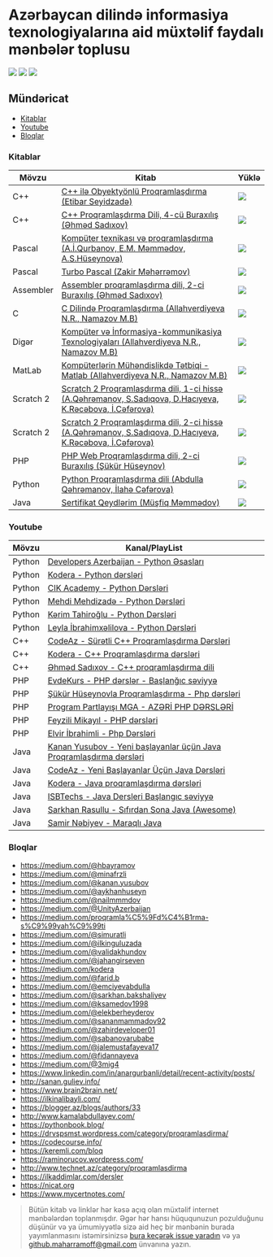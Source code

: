 # Azərbaycan dilində informasiya texnologiyalarına aid müxtəlif faydalı mənbələr toplusu
![](https://img.shields.io/badge/Kitablar-16-orange.svg) ![](https://img.shields.io/badge/Youtube-20-red.svg) ![](https://img.shields.io/badge/Bloqlar-38-green.svg) 


Mündəricat
-----------------

- [Kitablar](#kitablar)
- [Youtube](#youtube)
- [Bloqlar](#bloqlar)

### Kitablar
Mövzu|Kitab|Yüklə
--|--|--
C++|[C++ ilə Obyektyönlü Proqramlaşdırma (Etibar Seyidzadə)](src/books/C++%20ilə%20Obyektyönlü%20Proqramlaşdırma.pdf)|<a href="https://github.com/Maharramoff/it-menbeler/raw/master/src/books/C++%20il%C9%99%20Obyekty%C3%B6nl%C3%BC%20Proqramla%C5%9Fd%C4%B1rma.pdf"><img src="https://img.shields.io/badge/PDF-Y%C3%9CKL%C6%8F-255%2C%20202%2C%2053" valign="middle"></a>
C++|[C++ Proqramlaşdırma Dili, 4-cü Buraxılış (Əhməd Sadıxov)](src/books/C++%20Proqramlaşdırma%20Dili,%204-cü%20buraxılış.pdf)|<a href="https://github.com/Maharramoff/it-menbeler/raw/master/src/books/C++%20Proqramlaşdırma%20Dili,%204-cü%20buraxılış.pdf"><img src="https://img.shields.io/badge/PDF-Y%C3%9CKL%C6%8F-255%2C%20202%2C%2053" valign="middle"></a>
Pascal|[Kompüter texnikası və proqramlaşdırma (A.İ.Qurbanov, E.M. Məmmədov, A.S.Hüseynova)](src/books/Kompüter%20texnikası%20və%20proqramlaşdırma.pdf)|<a href="https://github.com/Maharramoff/it-menbeler/raw/master/src/books/Kompüter%20texnikası%20və%20proqramlaşdırma.pdf"><img src="https://img.shields.io/badge/PDF-Y%C3%9CKL%C6%8F-255%2C%20202%2C%2053" valign="middle"></a>
Pascal|[Turbo Pascal (Zakir Məhərrəmov)](src/books/Turbo%20Pascal.pdf)|<a href="https://github.com/Maharramoff/it-menbeler/raw/master/src/books/Turbo%20Pascal.pdf"><img src="https://img.shields.io/badge/PDF-Y%C3%9CKL%C6%8F-255%2C%20202%2C%2053" valign="middle"></a>
Assembler|[Assembler proqramlaşdırma dili, 2-ci Buraxılış (Əhməd Sadıxov)](src/books/Assembler%20proqramlaşdırma%20dili.pdf)|<a href="https://github.com/Maharramoff/it-menbeler/raw/master/src/books/Assembler%20proqramlaşdırma%20dili.pdf"><img src="https://img.shields.io/badge/PDF-Y%C3%9CKL%C6%8F-255%2C%20202%2C%2053" valign="middle"></a>
C|[C Dilində Proqramlaşdırma (Allahverdiyeva N.R., Namazov M.B)](src/books/C%20Dilində%20Proqramlaşdırma.pdf)|<a href="https://github.com/Maharramoff/it-menbeler/raw/master/src/books/C%20Dilində%20Proqramlaşdırma.pdf"><img src="https://img.shields.io/badge/PDF-Y%C3%9CKL%C6%8F-255%2C%20202%2C%2053" valign="middle"></a>
Digər|[Kompüter və İnformasiya-kommunikasiya Texnologiyaları (Allahverdiyeva N.R., Namazov M.B)](src/books/Kompüter%20və%20İnformasiya-kommunikasiya%20Texnologiyaları.pdf)|<a href="https://github.com/Maharramoff/it-menbeler/raw/master/src/books/Kompüter%20və%20İnformasiya-kommunikasiya%20Texnologiyaları.pdf"><img src="https://img.shields.io/badge/PDF-Y%C3%9CKL%C6%8F-255%2C%20202%2C%2053" valign="middle"></a>
MatLab|[Kompüterlərin Mühəndislikdə Tətbiqi - Matlab (Allahverdiyeva N.R., Namazov M.B)](src/books/Kompüterlərin%20Mühəndislikdə%20Tətbiqi%20-%20Matlab.pdf)|<a href="https://github.com/Maharramoff/it-menbeler/raw/master/src/books/Kompüterlərin%20Mühəndislikdə%20Tətbiqi%20-%20Matlab.pdf"><img src="https://img.shields.io/badge/PDF-Y%C3%9CKL%C6%8F-255%2C%20202%2C%2053" valign="middle"></a>
Scratch 2|[Scratch 2 Proqramlaşdırma dili, 1-ci hissə (A.Qəhrəmanov, S.Sadıqova, D.Hacıyeva, K.Rəcəbova, İ.Cəfərova)](src/books/Scratch%202.0%20Proqramlaşdırma%20Dili,%201-ci%20Hissə.pdf)|<a href="https://github.com/Maharramoff/it-menbeler/raw/master/src/books/Scratch%202.0%20Proqramlaşdırma%20Dili,%201-ci%20Hissə.pdf"><img src="https://img.shields.io/badge/PDF-Y%C3%9CKL%C6%8F-255%2C%20202%2C%2053" valign="middle"></a>
Scratch 2|[Scratch 2 Proqramlaşdırma dili, 2-ci hissə (A.Qəhrəmanov, S.Sadıqova, D.Hacıyeva, K.Rəcəbova, İ.Cəfərova)](src/books/Scratch%202.0%20Proqramlaşdırma%20Dili,%202-ci%20Hissə.pdf)|<a href="https://github.com/Maharramoff/it-menbeler/raw/master/src/books/Scratch%202.0%20Proqramlaşdırma%20Dili,%202-ci%20Hissə.pdf"><img src="https://img.shields.io/badge/PDF-Y%C3%9CKL%C6%8F-255%2C%20202%2C%2053" valign="middle"></a>
PHP|[PHP Web Proqramlaşdırma dili, 2-ci Buraxılış (Şükür Hüseynov)](src/books/PHP%20Web%20Proqramlaşdırma%20dili,%202-ci%20Buraxılış.pdf)|<a href="https://github.com/Maharramoff/it-menbeler/raw/master/src/books/PHP%20Web%20Proqramlaşdırma%20dili,%202-ci%20Buraxılış.pdf"><img src="https://img.shields.io/badge/PDF-Y%C3%9CKL%C6%8F-255%2C%20202%2C%2053" valign="middle"></a>
Python|[Python Proqramlaşdırma dili (Abdulla Qəhrəmanov, İlahə Cəfərova)](src/books/Python%20Proqramlaşdırma%20Dili.pdf)|<a href="https://github.com/Maharramoff/it-menbeler/raw/master/src/books/Python%20Proqramlaşdırma%20Dili.pdf"><img src="https://img.shields.io/badge/PDF-Y%C3%9CKL%C6%8F-255%2C%20202%2C%2053" valign="middle"></a>
Java|[Sertifikat Qeydlərim (Müşfiq Məmmədov)](src/books/Sertifikat%20Qeydlərim.pdf)|<a href="https://github.com/Maharramoff/it-menbeler/raw/master/src/books/Sertifikat%20Qeydlərim.pdf"><img src="https://img.shields.io/badge/PDF-Y%C3%9CKL%C6%8F-255%2C%20202%2C%2053" valign="middle"></a>

### Youtube
Mövzu|Kanal/PlayList
--|--
Python|[Developers Azerbaijan - Python Əsasları](https://www.youtube.com/playlist?list=PLOtqjSKrI5Hy3MYfLT9xUZnESj-vLHWId)
Python|[Kodera - Python dərsləri](https://www.youtube.com/playlist?list=PLUhhpe5duTwyX6gVP54umpMYFVRRYIm1e)
Python|[CIK Academy - Python Dərsləri](https://www.youtube.com/playlist?list=PLKLPk0cyfHeAKc8Jga4JZCCta4rkfwtwI)
Python|[Mehdi Mehdizadə - Python Dərsləri](https://www.youtube.com/playlist?list=PLOJA5SN2RGBLOE7LHgI2abt9_P1c8xcvs)
Python|[Kərim Tahiroğlu - Python Dərsləri](https://www.youtube.com/playlist?list=PLue2x3wkxo3p4nhZSkqOTbU-SvGMUYjx9)
Python|[Leyla İbrahimxəlilova - Python Dərsləri](https://www.youtube.com/playlist?list=PLuzX_wwPfDndELVRB-_pHmYI-7jBDNEZ9)
C++|[CodeAz - Sürətli C++ Proqramlaşdırma Dərsləri](https://www.youtube.com/playlist?list=PLHIXfE3TaUH4OumKBQFciHhekWx_CqgDS)
C++|[Kodera - C++ Proqramlaşdırma dərsləri](https://www.youtube.com/playlist?list=PLUhhpe5duTwy0nco2txl0TZT0VtF1TbJ1)
C++|[Əhməd Sadıxov - C++ proqramlaşdırma dili](https://www.youtube.com/watch?v=ycTKQuwcPFo&list=PL3EDCDnwr7B1DP4A2zoYzBoPzFDBapQpe)
PHP|[EvdeKurs - PHP dərslər - Başlanğıc səviyyə](https://www.youtube.com/playlist?list=PLV7gXH9h55uZWCGU8M8xZrYUNzkAu0-yZ)
PHP|[Şükür Hüseynovla Proqramlaşdırma - Php dərsləri](https://www.youtube.com/playlist?list=PL6dHY2lYa2z-0p0oPLFBiXWOQKVCoa6n4)
PHP|[Program Partlayışı MGA - AZƏRİ PHP DƏRSLƏRİ](https://www.youtube.com/playlist?list=PL5gDYYVwOHD3iLkmp7AsxLkbzWBeJMAsK)
PHP|[Feyzili Mikayıl - PHP dərsləri](https://www.youtube.com/playlist?list=PLlP5dFYHzQeK5f5NvM53wSb164LiqIYmD)
PHP|[Elvir İbrahimli - Php Dərsləri](https://www.youtube.com/playlist?list=PLKH-yPqlpD0JSAd3W7xf4OlPPqGL5p4kE)
Java|[Kanan Yusubov - Yeni başlayanlar üçün Java Proqramlaşdırma dərsləri](https://www.youtube.com/playlist?list=PLKLWpjPq8Lfg790IZIdq8RTpUGVIq2v7H)
Java|[CodeAz - Yeni Başlayanlar Üçün Java Dərsləri](https://www.youtube.com/watch?v=kgLjjPuOHzs&list=PLHIXfE3TaUH6EVExugTYcET_nCAPLwwsH)
Java|[Kodera - Java proqramlaşdırma dərsləri](https://www.youtube.com/watch?v=RI2946VhoQk&list=PLUhhpe5duTwxNDihyNVgNBWVa3EHZQiT_)
Java|[ISBTechs - Java Dersleri Başlangıc səviyyə](https://www.youtube.com/watch?v=pIzRb9_uisw&list=PLvt3et2d91mhx4Ic12EPVTJOyJnGXf766)
Java|[Sarkhan Rasullu - Sıfırdan Sona Java (Awesome)](https://www.youtube.com/watch?v=qgSnNh4cis0&list=PLm5YQvYcib_uS2LFXZmBkmfktBDGQ89d3)
Java|[Samir Nəbiyev - Maraqlı Java](https://www.youtube.com/watch?v=XWKUtUZ1VkI&list=PLo20GcuUZfwjaHOZ_4ldfinGPHKzxarAR)

### Bloqlar
- https://medium.com/@hbayramov
- https://medium.com/@minafrzli
- https://medium.com/@kanan.yusubov
- https://medium.com/@aykhanhuseyn
- https://medium.com/@nailmmmdov
- https://medium.com/@UnityAzerbaijan
- https://medium.com/proqramla%C5%9Fd%C4%B1rma-s%C9%99yah%C9%99ti
- https://medium.com/@simuratli
- https://medium.com/@ilkinguluzada
- https://medium.com/@validakhundov
- https://medium.com/@jahangirseven
- https://medium.com/kodera
- https://medium.com/@farid.b
- https://medium.com/@emciyevabdulla
- https://medium.com/@sarkhan.bakshaliyev
- https://medium.com/@ksamedov1998
- https://medium.com/@elekberheyderov
- https://medium.com/@sananmammadov92
- https://medium.com/@zahirdeveloper01
- https://medium.com/@sabanovarubabe
- https://medium.com/@jalemustafayeva17
- https://medium.com/@fidannayeva
- https://medium.com/@3mig4
- https://www.linkedin.com/in/anargurbanli/detail/recent-activity/posts/
- http://sanan.guliev.info/
- https://www.brain2brain.net/
- https://ilkinalibayli.com/
- https://blogger.az/blogs/authors/33
- http://www.kamalabdullayev.com/
- https://pythonbook.blog/
- https://drvspsmst.wordpress.com/category/proqramlasdirma/
- https://codecourse.info/
- https://keremli.com/bloq
- https://raminorucov.wordpress.com/
- http://www.technet.az/category/proqramlasdirma
- https://ilkaddimlar.com/dersler
- https://nicat.org
- https://www.mycertnotes.com/


> Bütün kitab və linklər hər kəsə açıq olan müxtəlif internet mənbələrdən toplanmışdır. Əgər hər hansı hüququnuzun pozulduğunu düşünür və ya ümumiyyətlə sizə aid heç bir mənbənin burada yayımlanmasını istəmirsinizsə [bura keçərək issue yaradın](https://github.com/Maharramoff/it-menbeler/issues/new) və ya github.maharramoff@gmail.com ünvanına yazın.
>
